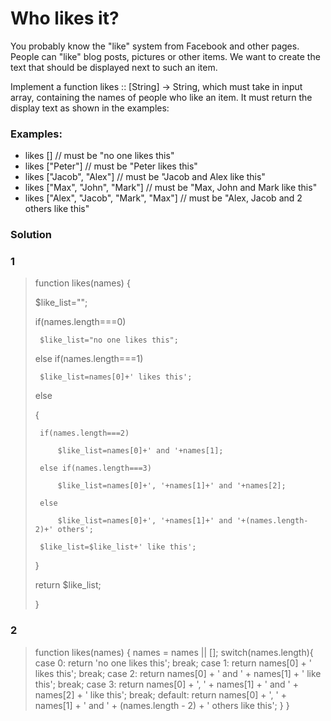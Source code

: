 # Who likes it?

You probably know the "like" system from Facebook and other pages. People can "like" blog posts, pictures or other items. We want to create the text that should be displayed next to such an item.

Implement a function likes :: [String] -> String, which must take in input array, containing the names of people who like an item. It must return the display text as shown in the examples:

### Examples:

  -  likes [] // must be "no one likes this"
  -  likes ["Peter"] // must be "Peter likes this"
  -  likes ["Jacob", "Alex"] // must be "Jacob and Alex like this"
  -  likes ["Max", "John", "Mark"] // must be "Max, John and Mark like this"
  -  likes ["Alex", "Jacob", "Mark", "Max"] // must be "Alex, Jacob and 2 others like this"

### Solution

### 1

>function likes(names) {
>
>  $like_list="";
>
>  if(names.length===0)
>
>      $like_list="no one likes this";
>
>  else if(names.length===1)
>
>      $like_list=names[0]+' likes this';
>
>  else
>
>  {
>
>      if(names.length===2)
>
>          $like_list=names[0]+' and '+names[1];
>
>      else if(names.length===3)
>
>          $like_list=names[0]+', '+names[1]+' and '+names[2];
>
>      else
>
>          $like_list=names[0]+', '+names[1]+' and '+(names.length-2)+' others';
>
>      $like_list=$like_list+' like this';
>
>  }
>
>  return $like_list;
>
>}

### 2

>function likes(names) {
>  names = names || [];
>  switch(names.length){
>    case 0: return 'no one likes this'; break;
>    case 1: return names[0] + ' likes this'; break;
>    case 2: return names[0] + ' and ' + names[1] + ' like this'; break;
>    case 3: return names[0] + ', ' + names[1] + ' and ' + names[2] + ' like this'; break;
>    default: return names[0] + ', ' + names[1] + ' and ' + (names.length - 2) + ' others like this';
>  }
>}
